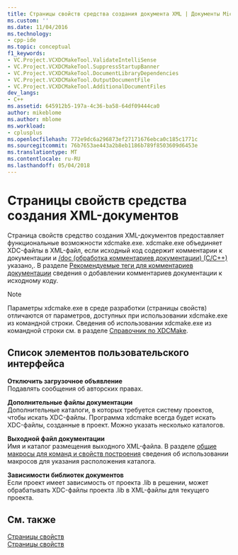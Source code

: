 ```yaml
---
title: Страницы свойств средства создания документа XML | Документы Microsoft
ms.custom: ''
ms.date: 11/04/2016
ms.technology:
- cpp-ide
ms.topic: conceptual
f1_keywords:
- VC.Project.VCXDCMakeTool.ValidateIntelliSense
- VC.Project.VCXDCMakeTool.SuppressStartupBanner
- VC.Project.VCXDCMakeTool.DocumentLibraryDependencies
- VC.Project.VCXDCMakeTool.OutputDocumentFile
- VC.Project.VCXDCMakeTool.AdditionalDocumentFiles
dev_langs:
- C++
ms.assetid: 645912b5-197a-4c36-ba58-64df09444ca0
author: mikeblome
ms.author: mblome
ms.workload:
- cplusplus
ms.openlocfilehash: 772e9dc6a296873ef27171676ebca0c185c1771c
ms.sourcegitcommit: 76b7653ae443a2b8eb1186b789f8503609d6453e
ms.translationtype: MT
ms.contentlocale: ru-RU
ms.lasthandoff: 05/04/2018
---
```

# <a name="xml-document-generator-tool-property-pages"></a>Страницы свойств средства создания XML-документов
Страница свойств средство создания XML-документов предоставляет функциональные возможности xdcmake.exe. xdcmake.exe объединяет XDC-файлы в XML-файл, если исходный код содержит комментарии к документации и [/doc (обработка комментариев документации) (C/C++)](../build/reference/doc-process-documentation-comments-c-cpp.md) указано,. В разделе [Рекомендуемые теги для комментариев документации](../ide/recommended-tags-for-documentation-comments-visual-cpp.md) сведения о добавлении комментариев документации к исходному коду.  
  
> [!NOTE]
>  Параметры xdcmake.exe в среде разработки (страницы свойств) отличаются от параметров, доступных при использовании xdcmake.exe из командной строки. Сведения об использовании xdcmake.exe из командной строки см. в разделе [Справочник по XDCMake](../ide/xdcmake-reference.md).  
  
## <a name="uielement-list"></a>Список элементов пользовательского интерфейса  
 **Отключить загрузочное объявление**  
 Подавлять сообщения об авторских правах.  
  
 **Дополнительные файлы документации**  
 Дополнительные каталоги, в которых требуется систему проектов, чтобы искать XDC-файлы. Программа xdcmake всегда будет искать XDC-файлы, созданные в проект. Можно указать несколько каталогов.  
  
 **Выходной файл документации**  
 Имя и каталог размещения выходного XML-файла. В разделе [общие макросы для команд и свойств построения](../ide/common-macros-for-build-commands-and-properties.md) сведения об использовании макросов для указания расположения каталога.  
  
 **Зависимости библиотек документов**  
 Если проект имеет зависимость от проекта .lib в решении, может обрабатывать XDC-файлы проекта .lib в XML-файлы для текущего проекта.  
  
## <a name="see-also"></a>См. также  
 [Страницы свойств](../ide/property-pages-visual-cpp.md)   
 [Страницы свойств](../ide/property-pages-visual-cpp.md)